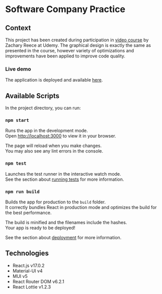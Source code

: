 # Software Company Practice

## Context

This project has been created during participation in 
[video course](https://www.udemy.com/course/implement-high-fidelity-designs-with-material-ui-and-reactjs/) by 
Zachary Reece at Udemy. The graphical design is exactly the same as presented in the course, however variety of 
optimizations and improvements have been applied to improve code quality.

### Live demo
The application is deployed and available [here](https://software-company-practice.netlify.app).

## Available Scripts

In the project directory, you can run:

### `npm start`

Runs the app in the development mode.\
Open [http://localhost:3000](http://localhost:3000) to view it in your browser.

The page will reload when you make changes.\
You may also see any lint errors in the console.

### `npm test`

Launches the test runner in the interactive watch mode.\
See the section about [running tests](https://facebook.github.io/create-react-app/docs/running-tests) for more information.

### `npm run build`

Builds the app for production to the `build` folder.\
It correctly bundles React in production mode and optimizes the build for the best performance.

The build is minified and the filenames include the hashes.\
Your app is ready to be deployed!

See the section about [deployment](https://facebook.github.io/create-react-app/docs/deployment) for more information.

## Technologies
- React.js v17.0.2
- Material-UI v4
- MUI v5
- React Router DOM v6.2.1
- React Lottie v1.2.3

